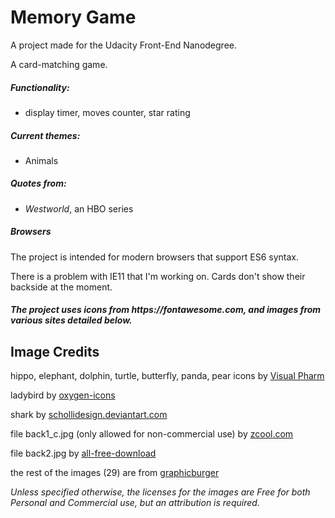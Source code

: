 <h1>Memory Game</h1>
<p>A project made for the Udacity Front-End Nanodegree.</p>
<p>A card-matching game.</p>

<h5>Functionality: </h5>
<ul>
<li>display timer, moves counter, star rating</li>
</ul>

<h5>Current themes: </h5>
<ul>
<li> Animals</li>
</ul>

<h5>Quotes from: </h5>
<ul>
<li><em>Westworld</em>, an HBO series</li>
</ul>

<h5>Browsers</h5>
<p>The project is intended for modern browsers that support ES6 syntax.</p>
<p>There is a problem with IE11 that I'm working on. Cards don't show their backside at the moment.</p>




<h5>The project uses icons from https://fontawesome.com, and images from various sites detailed below.</h5>

<h2>Image Credits</h2>
<p>hippo, elephant, dolphin, turtle, butterfly, panda, pear icons by <a href="http://icons8.com/">Visual Pharm</a>
<p>ladybird by <a href="http://www.oxygen-icons.org/">oxygen-icons</a></p>
<p>shark by <a href="http://schollidesign.deviantart.com">schollidesign.deviantart.com</a></p>
<p>file back1_c.jpg (only allowed for non-commercial use) by <a href="http://www.zcool.com.cn/u/631452/">zcool.com</a></p>
<p>file back2.jpg by <a href="http://all-free-download.com/">all-free-download</a></p>
<p>the rest of the images (29) are from <a href="https://graphicburger.com">graphicburger</a></p>

<em>Unless specified otherwise, the licenses for the images are Free for both Personal and Commercial use, but an attribution is required.</em>